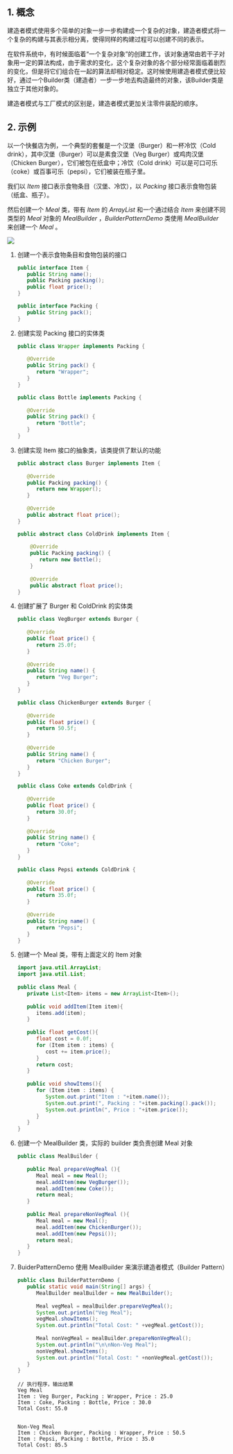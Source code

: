 ## 1. 概念

建造者模式使用多个简单的对象一步一步构建成一个复杂的对象，建造者模式将一个复杂的构建与其表示相分离，使得同样的构建过程可以创建不同的表示。

在软件系统中，有时候面临着“一个复杂对象”的创建工作，该对象通常由若干子对象用一定的算法构成，由于需求的变化，这个复杂对象的各个部分经常面临着剧烈的变化，但是将它们组合在一起的算法却相对稳定。这时候使用建造者模式便比较好，通过一个Builder类（建造者）一步一步地去构造最终的对象，该Builder类是独立于其他对象的。

建造者模式与工厂模式的区别是，建造者模式更加关注零件装配的顺序。

## 2. 示例

以一个快餐店为例，一个典型的套餐是一个汉堡（Burger）和一杯冷饮（Cold drink），其中汉堡（Burger）可以是素食汉堡（Veg Burger）或鸡肉汉堡（Chicken Burger），它们被包在纸盒中；冷饮（Cold drink）可以是可口可乐（coke）或百事可乐（pepsi），它们被装在瓶子里。

我们以 *Item* 接口表示食物条目（汉堡、冷饮），以 *Packing* 接口表示食物包装（纸盒、瓶子）。

然后创建一个 *Meal* 类，带有 *Item* 的 *ArrayList* 和一个通过结合 *Item* 来创建不同类型的 *Meal* 对象的 *MealBuilder* ，*BuilderPatternDemo* 类使用 *MealBuilder* 来创建一个 *Meal* 。

![](https://chua-n.gitee.io/blog-images/notebooks/Java/72.svg)

1. 创建一个表示食物条目和食物包装的接口

    ```java
    public interface Item {
       public String name();
       public Packing packing();
       public float price();    
    }
    ```

    ```java
    public interface Packing {
       public String pack();
    }
    ```

2. 创建实现 Packing 接口的实体类

    ```java
    public class Wrapper implements Packing {
     
       @Override
       public String pack() {
          return "Wrapper";
       }
    }
    ```

    ```java
    public class Bottle implements Packing {
     
       @Override
       public String pack() {
          return "Bottle";
       }
    }
    ```

3. 创建实现 Item 接口的抽象类，该类提供了默认的功能

    ```java
    public abstract class Burger implements Item {
     
       @Override
       public Packing packing() {
          return new Wrapper();
       }
     
       @Override
       public abstract float price();
    }
    ```

    ```java
    public abstract class ColdDrink implements Item {
     
        @Override
        public Packing packing() {
           return new Bottle();
        }
     
        @Override
        public abstract float price();
    }
    ```

4. 创建扩展了 Burger 和 ColdDrink 的实体类

    ```java
    public class VegBurger extends Burger {
     
       @Override
       public float price() {
          return 25.0f;
       }
     
       @Override
       public String name() {
          return "Veg Burger";
       }
    }
    ```

    ```java
    public class ChickenBurger extends Burger {
     
       @Override
       public float price() {
          return 50.5f;
       }
     
       @Override
       public String name() {
          return "Chicken Burger";
       }
    }
    ```

    ```java
    public class Coke extends ColdDrink {
     
       @Override
       public float price() {
          return 30.0f;
       }
     
       @Override
       public String name() {
          return "Coke";
       }
    }
    ```

    ```java
    public class Pepsi extends ColdDrink {
     
       @Override
       public float price() {
          return 35.0f;
       }
     
       @Override
       public String name() {
          return "Pepsi";
       }
    }
    ```

5. 创建一个 Meal 类，带有上面定义的 Item 对象

    ```java
    import java.util.ArrayList;
    import java.util.List;
     
    public class Meal {
       private List<Item> items = new ArrayList<Item>();    
     
       public void addItem(Item item){
          items.add(item);
       }
     
       public float getCost(){
          float cost = 0.0f;
          for (Item item : items) {
             cost += item.price();
          }        
          return cost;
       }
     
       public void showItems(){
          for (Item item : items) {
             System.out.print("Item : "+item.name());
             System.out.print(", Packing : "+item.packing().pack());
             System.out.println(", Price : "+item.price());
          }        
       }    
    }
    ```

6. 创建一个 MealBuilder 类，实际的 builder 类负责创建 Meal 对象

    ```java
    public class MealBuilder {
     
       public Meal prepareVegMeal (){
          Meal meal = new Meal();
          meal.addItem(new VegBurger());
          meal.addItem(new Coke());
          return meal;
       }   
     
       public Meal prepareNonVegMeal (){
          Meal meal = new Meal();
          meal.addItem(new ChickenBurger());
          meal.addItem(new Pepsi());
          return meal;
       }
    }
    ```

7. BuiderPatternDemo 使用 MealBuilder 来演示建造者模式（Builder Pattern）

    ```java
    public class BuilderPatternDemo {
       public static void main(String[] args) {
          MealBuilder mealBuilder = new MealBuilder();
     
          Meal vegMeal = mealBuilder.prepareVegMeal();
          System.out.println("Veg Meal");
          vegMeal.showItems();
          System.out.println("Total Cost: " +vegMeal.getCost());
     
          Meal nonVegMeal = mealBuilder.prepareNonVegMeal();
          System.out.println("\n\nNon-Veg Meal");
          nonVegMeal.showItems();
          System.out.println("Total Cost: " +nonVegMeal.getCost());
       }
    }
    ```

    ```text
    // 执行程序，输出结果
    Veg Meal
    Item : Veg Burger, Packing : Wrapper, Price : 25.0
    Item : Coke, Packing : Bottle, Price : 30.0
    Total Cost: 55.0
    
    
    Non-Veg Meal
    Item : Chicken Burger, Packing : Wrapper, Price : 50.5
    Item : Pepsi, Packing : Bottle, Price : 35.0
    Total Cost: 85.5
    ```

